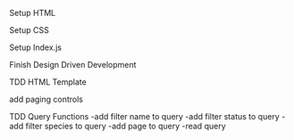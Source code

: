Setup HTML

Setup CSS

Setup Index.js

Finish Design Driven Development

TDD HTML Template

add paging controls

TDD Query Functions 
    -add filter name to query
    -add filter status to query
    -add filter species to query
    -add page to query
    -read query
    
